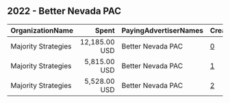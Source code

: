 ## 2022 - Better Nevada PAC 
|OrganizationName|Spent|PayingAdvertiserNames|CreativeUrls|Impressions|Genders|AgeBrackets|CountryCodes|BillingAddresses|CandidateBallotInformation|
|:---|---:|:---|:---|---:|:---|:---|:---|:---|:---|
|Majority Strategies|12,185.00 USD|Better Nevada PAC|[0](https://www.snap.com/political-ads/asset/947eacebad0d6a3440835fe25f84fbacef5e3cf997ed93257a0c3c24f9fd80bf?mediaType=mp4)|688,346||18+|united states|US|Better Nevada PAC|
|Majority Strategies|5,815.00 USD|Better Nevada PAC|[1](https://www.snap.com/political-ads/asset/e2cd0ed290f6d5751bb064c64dc89124c65bb67b90f3679374f7c7665156ffd4?mediaType=mp4)|332,057||18+|united states|US|Better Nevada PAC|
|Majority Strategies|5,528.00 USD|Better Nevada PAC|[2](https://www.snap.com/political-ads/asset/444bb50ca5f13f4cb0e79c91270ff745224227b231599e867275afd960d9f8ff?mediaType=mp4)|332,672||18+|united states|US|Better Nevada PAC|
